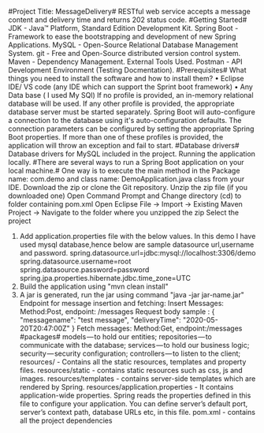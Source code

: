 #Project Title: MessageDelivery#
RESTful web service accepts a message content and delivery time and returns 202 status code.
#Getting Started#
JDK - Java™ Platform, Standard Edition Development Kit.
Spring Boot - Framework to ease the bootstrapping and development of new Spring Applications.
MySQL - Open-Source Relational Database Management System.
git - Free and Open-Source distributed version control system.
Maven - Dependency Management.
External Tools Used.
Postman - API Development Environment (Testing Docmentation).
#Prerequisites#
What things you need to install the software and how to install them?
•	Eclipse IDE/ VS code (any IDE which can support the Sprint boot framework)
•	Any Data base ( I used My SQl)
If no profile is provided, an in-memory relational database will be used. If any other profile is provided, the appropriate database server must be started separately. Spring Boot will auto-configure a connection to the database using it's auto-configuration defaults. The connection parameters can be configured by setting the appropriate Spring Boot properties. If more than one of these profiles is provided, the application will throw an exception and fail to start.
#Database drivers#
Database drivers for MySQL included in the project. Running the application locally.
#There are several ways to run a Spring Boot application on your local machine.#
One way is to execute the main method in the Package name: com.demo and class name: DemoApplication.java class from your IDE.
Download the zip or clone the Git repository.
Unzip the zip file (if you downloaded one)
Open Command Prompt and Change directory (cd) to folder containing pom.xml
Open Eclipse
File -> Import -> Existing Maven Project -> Navigate to the folder where you unzipped the zip
Select the project
1.	Add application.properties file with the below values. In this demo I have used mysql database,hence below are sample datasource url,username and password. spring.datasource.url=jdbc:mysql://localhost:3306/demo spring.datasource.username=root spring.datasource.password=password spring.jpa.properties.hibernate.jdbc.time_zone=UTC 
2.	Build the application using "mvn clean install" 
3.	A jar is generated, run the jar using command "java -jar jar-name.jar"
Endpoint for message insertion and fetching: Insert Messages: Method:Post, endpoint: /messages Request body sample : { "messagename": "test message", "deliveryTime": "2020-05-20T20:47:00Z"
} Fetch messages: Method:Get, endpoint:/messages
#packages#
models — to hold our entities;
repositories — to communicate with the database;
services — to hold our business logic;
security — security configuration;
controllers — to listen to the client;
resources/ - Contains all the static resources, templates and property files.
resources/static - contains static resources such as css, js and images.
resources/templates - contains server-side templates which are rendered by Spring.
resources/application.properties - It contains application-wide properties. Spring reads the properties defined in this file to configure your application. You can define server’s default port, server’s context path, database URLs etc, in this file.
pom.xml - contains all the project dependencies

